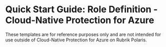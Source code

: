# Quick Start Guide: Role Definition - Cloud-Native Protection for Azure 

These templates are for reference purposes only and are not intended for use outside of Cloud-Native Protection for Azure on Rubrik Polaris. 

